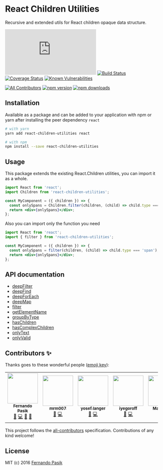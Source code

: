 # React Children Utilities

Recursive and extended utils for React children opaque data structure.

<!-- BADGES - START -->

[![Gzip Bundle Size](https://img.badgesize.io/https://unpkg.com/react-children-utilities/react-children-utilities.min.js?compression=gzip)](https://unpkg.com/react-children-utilities/react-children-utilities.min.js 'Gzip Bundle Size')
[![Build Status](https://circleci.com/gh/fernandopasik/react-children-utilities.svg?style=svg)](https://circleci.com/gh/fernandopasik/react-children-utilities 'Build Status')
[![Coverage Status](https://codecov.io/gh/fernandopasik/react-children-utilities/branch/master/graph/badge.svg)](https://codecov.io/gh/fernandopasik/react-children-utilities 'Coverage Status')
[![Known Vulnerabilities](https://snyk.io/test/github/fernandopasik/react-children-utilities/badge.svg?targetFile=package.json)](https://snyk.io/test/github/fernandopasik/react-children-utilities?targetFile=package.json 'Known Vulnerabilities')

[![All Contributors](https://img.shields.io/badge/all_contributors-7-orange.svg?style=flat-square)](#contributors)
[![npm version](https://img.shields.io/npm/v/react-children-utilities.svg?logo=npm)](https://www.npmjs.com/package/react-children-utilities 'npm version')
[![npm downloads](https://img.shields.io/npm/dm/react-children-utilities.svg)](https://www.npmjs.com/package/react-children-utilities 'npm downloads')

<!-- BADGES - END -->

## Installation

Available as a package and can be added to your application with npm or yarn after installing the peer dependency `react`

```sh
# with yarn
yarn add react-children-utilities react

# with npm
npm install --save react-children-utilities
```

## Usage

This package extends the existing React.Children utilities, you can import it as a whole.

```jsx
import React from 'react';
import Children from 'react-children-utilities';

const MyComponent = ({ children }) => {
  const onlySpans = Children.filter(children, (child) => child.type === 'span');
  return <div>{onlySpans}</div>;
};
```

Also you can import only the function you need

```jsx
import React from 'react';
import { filter } from 'react-children-utilities';

const MyComponent = ({ children }) => {
  const onlySpans = filter(children, (child) => child.type === 'span');
  return <div>{onlySpans}</div>;
};
```

## API documentation

- [deepFilter](/docs/deep-filter.md)
- [deepFind](/docs/deep-find.md)
- [deepForEach](/docs/deep-foreach.md)
- [deepMap](/docs/deep-map.md)
- [filter](/docs/filter.md)
- [getElementName](/docs/get-element-name.md)
- [groupByType](/docs/group-by-type.md)
- [hasChildren](/docs/has-children.md)
- [hasComplexChildren](/docs/has-complex-children.md)
- [onlyText](/docs/only-text.md)
- [onlyValid](/docs/only-valid.md)

## Contributors ✨

Thanks goes to these wonderful people ([emoji key](https://allcontributors.org/docs/en/emoji-key)):

<!-- ALL-CONTRIBUTORS-LIST:START - Do not remove or modify this section -->
<!-- prettier-ignore-start -->
<!-- markdownlint-disable -->
<table>
  <tr>
    <td align="center"><a href="https://fernandopasik.com"><img src="https://avatars1.githubusercontent.com/u/1301335?v=4?s=100" width="100px;" alt=""/><br /><sub><b>Fernando Pasik</b></sub></a><br /><a href="https://github.com/fernandopasik/react-children-utilities/issues?q=author%3Afernandopasik" title="Bug reports">🐛</a> <a href="https://github.com/fernandopasik/react-children-utilities/commits?author=fernandopasik" title="Code">💻</a> <a href="https://github.com/fernandopasik/react-children-utilities/commits?author=fernandopasik" title="Documentation">📖</a> <a href="#ideas-fernandopasik" title="Ideas, Planning, & Feedback">🤔</a></td>
    <td align="center"><a href="https://github.com/mrm007"><img src="https://avatars3.githubusercontent.com/u/3297808?v=4?s=100" width="100px;" alt=""/><br /><sub><b>mrm007</b></sub></a><br /><a href="https://github.com/fernandopasik/react-children-utilities/issues?q=author%3Amrm007" title="Bug reports">🐛</a> <a href="https://github.com/fernandopasik/react-children-utilities/commits?author=mrm007" title="Code">💻</a></td>
    <td align="center"><a href="https://github.com/vasilevich"><img src="https://avatars2.githubusercontent.com/u/1217224?v=4?s=100" width="100px;" alt=""/><br /><sub><b>yosef langer</b></sub></a><br /><a href="https://github.com/fernandopasik/react-children-utilities/issues?q=author%3Avasilevich" title="Bug reports">🐛</a> <a href="https://github.com/fernandopasik/react-children-utilities/commits?author=vasilevich" title="Code">💻</a></td>
    <td align="center"><a href="https://github.com/iyegoroff"><img src="https://avatars2.githubusercontent.com/u/4447438?v=4?s=100" width="100px;" alt=""/><br /><sub><b>iyegoroff</b></sub></a><br /><a href="https://github.com/fernandopasik/react-children-utilities/issues?q=author%3Aiyegoroff" title="Bug reports">🐛</a> <a href="https://github.com/fernandopasik/react-children-utilities/commits?author=iyegoroff" title="Code">💻</a></td>
    <td align="center"><a href="http://vydia.com"><img src="https://avatars1.githubusercontent.com/u/4197823?v=4?s=100" width="100px;" alt=""/><br /><sub><b>Mark Allen</b></sub></a><br /><a href="https://github.com/fernandopasik/react-children-utilities/issues?q=author%3ATSMMark" title="Bug reports">🐛</a> <a href="https://github.com/fernandopasik/react-children-utilities/commits?author=TSMMark" title="Code">💻</a></td>
    <td align="center"><a href="https://medium.com/@riywo"><img src="https://avatars2.githubusercontent.com/u/37822?v=4?s=100" width="100px;" alt=""/><br /><sub><b>Ryosuke IWANAGA</b></sub></a><br /><a href="https://github.com/fernandopasik/react-children-utilities/issues?q=author%3Ariywo" title="Bug reports">🐛</a> <a href="https://github.com/fernandopasik/react-children-utilities/commits?author=riywo" title="Code">💻</a></td>
    <td align="center"><a href="https://www.linkedin.com/in/dpinol/"><img src="https://avatars0.githubusercontent.com/u/1954955?v=4?s=100" width="100px;" alt=""/><br /><sub><b>Daniel Pinyol</b></sub></a><br /><a href="https://github.com/fernandopasik/react-children-utilities/issues?q=author%3Adpinol" title="Bug reports">🐛</a> <a href="https://github.com/fernandopasik/react-children-utilities/commits?author=dpinol" title="Code">💻</a></td>
    <td align="center"><a href="http://brianbartholomew.com"><img src="https://avatars0.githubusercontent.com/u/6721622?v=4?s=100" width="100px;" alt=""/><br /><sub><b>Brian Bartholomew</b></sub></a><br /><a href="https://github.com/fernandopasik/react-children-utilities/issues?q=author%3Abcbrian" title="Bug reports">🐛</a> <a href="https://github.com/fernandopasik/react-children-utilities/commits?author=bcbrian" title="Code">💻</a></td>
  </tr>
</table>

<!-- markdownlint-restore -->
<!-- prettier-ignore-end -->

<!-- ALL-CONTRIBUTORS-LIST:END -->

This project follows the [all-contributors](https://github.com/all-contributors/all-contributors) specification. Contributions of any kind welcome!

## License

MIT (c) 2016 [Fernando Pasik](https://fernandopasik.com)
